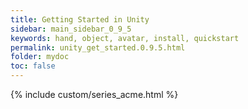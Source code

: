 ```yaml
---
title: Getting Started in Unity
sidebar: main_sidebar_0_9_5
keywords: hand, object, avatar, install, quickstart
permalink: unity_get_started.0.9.5.html
folder: mydoc
toc: false
---
```

 
{% include custom/series_acme.html %}
